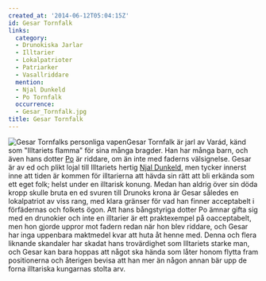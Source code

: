 ```yaml
---
created_at: '2014-06-12T05:04:15Z'
id: Gesar Tornfalk
links:
  category:
  - Drunokiska Jarlar
  - Illtarier
  - Lokalpatrioter
  - Patriarker
  - Vasallriddare
  mention:
  - Njal Dunkeld
  - Po Tornfalk
  occurrence:
  - Gesar_Tornfalk.jpg
title: Gesar Tornfalk
---
```


![Gesar Tornfalks personliga vapen]Gesar Tornfalk är jarl av Varád, känd som "Illtariets flamma" för
sina många bragder. Han har många barn, och även hans dotter [Po] är riddare, om än inte med faderns
välsignelse. Gesar är av ed och plikt lojal till Illtariets hertig [Njal Dunkeld], men tycker
innerst inne att tiden är kommen för illtarierna att hävda sin rätt att bli erkända som ett eget
folk; helst under en illtarisk konung. Medan han aldrig över sin döda kropp skulle bruta en ed
svuren till Drunoks krona är Gesar således en lokalpatriot av viss rang, med klara gränser för vad
han finner acceptabelt i förfädernas och folkets ögon. Att hans bångstyriga dotter Po ämnar gifta
sig med en drunokier och inte en illtarier är ett praktexempel på oacceptabelt, men hon gjorde
uppror mot fadern redan när hon blev riddare, och Gesar har inga uppenbara maktmedel kvar att huta
åt henne med. Denna och flera liknande skandaler har skadat hans trovärdighet som llltariets starke
man, och Gesar kan bara hoppas att något ska hända som låter honom flytta fram positionerna och
återigen bevisa att han mer än någon annan bär upp de forna illtariska kungarnas stolta arv.

  [Gesar Tornfalks personliga vapen]: Gesar_Tornfalk.jpg "Gesar Tornfalks personliga vapen"
  [Po]: Po_Tornfalk
  [Njal Dunkeld]: Njal_Dunkeld